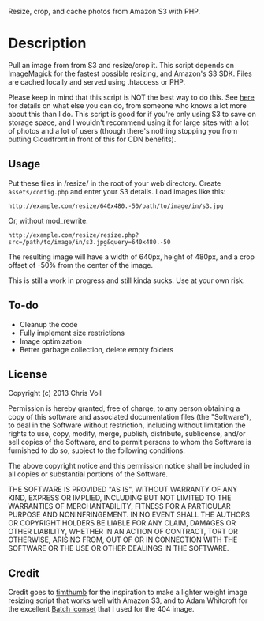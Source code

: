 Resize, crop, and cache photos from Amazon S3 with PHP.

# Description

Pull an image from from S3 and resize/crop it. This script depends on ImageMagick for the fastest possible resizing, and Amazon's S3 SDK. Files are cached locally and served using .htaccess or PHP.

Please keep in mind that this script is NOT the best way to do this. See [here](http://www.binarymoon.co.uk/2010/11/timthumb-cdn-amazon-s3-good/) for details on what else you can do, from someone who knows a lot more about this than I do. This script is good for if you're only using S3 to save on storage space, and I wouldn't recommend using it for large sites with a lot of photos and a lot of users (though there's nothing stopping you from putting Cloudfront in front of this for CDN benefits).

## Usage

Put these files in /resize/ in the root of your web directory. Create `assets/config.php` and enter your S3 details. Load images like this:

```
http://example.com/resize/640x480.-50/path/to/image/in/s3.jpg
```

Or, without mod_rewrite:

```
http://example.com/resize/resize.php?src=/path/to/image/in/s3.jpg&query=640x480.-50
```

The resulting image will have a width of 640px, height of 480px, and a crop offset of -50% from the center of the image.

This is still a work in progress and still kinda sucks. Use at your own risk.

## To-do

* Cleanup the code
* Fully implement size restrictions
* Image optimization
* Better garbage collection, delete empty folders

## License

Copyright (c) 2013 Chris Voll

Permission is hereby granted, free of charge, to any person obtaining a copy of this software and associated documentation files (the "Software"), to deal in the Software without restriction, including without limitation the rights to use, copy, modify, merge, publish, distribute, sublicense, and/or sell copies of the Software, and to permit persons to whom the Software is furnished to do so, subject to the following conditions:

The above copyright notice and this permission notice shall be included in all copies or substantial portions of the Software.

THE SOFTWARE IS PROVIDED "AS IS", WITHOUT WARRANTY OF ANY KIND, EXPRESS OR IMPLIED, INCLUDING BUT NOT LIMITED TO THE WARRANTIES OF MERCHANTABILITY, FITNESS FOR A PARTICULAR PURPOSE AND NONINFRINGEMENT. IN NO EVENT SHALL THE AUTHORS OR COPYRIGHT HOLDERS BE LIABLE FOR ANY CLAIM, DAMAGES OR OTHER LIABILITY, WHETHER IN AN ACTION OF CONTRACT, TORT OR OTHERWISE, ARISING FROM, OUT OF OR IN CONNECTION WITH THE SOFTWARE OR THE USE OR OTHER DEALINGS IN THE SOFTWARE.

## Credit

Credit goes to [timthumb](http://code.google.com/p/timthumb/) for the inspiration to make a lighter weight image resizing script that works well with Amazon S3, and to Adam Whitcroft for the excellent [Batch iconset](http://adamwhitcroft.com/batch/) that I used for the 404 image.